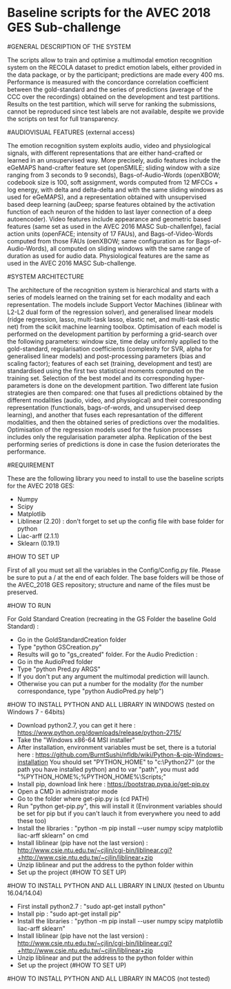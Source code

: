 # Baseline scripts for the AVEC 2018 GES Sub-challenge

#GENERAL DESCRIPTION OF THE SYSTEM

The scripts allow to train and optimise a multimodal emotion recognition system on the RECOLA dataset to predict emotion labels, either provided in the data package, or by the participant; predictions are made every 400 ms. Performance is measured with the concordance correlation coefficient between the gold-standard and the series of predictions (average of the CCC over the recordings) obtained on the development and test partitions. Results on the test partition, which will serve for ranking the submissions, cannot be reproduced since test labels are not available, despite we provide the scripts on test for full transparency. 

#AUDIOVISUAL FEATURES (external access)

The emotion recognition system exploits audio, video and physiological signals, with different representations that are either hand-crafted or learned in an unsupervised way. More precisely, audio features include the eGeMAPS hand-crafter feature set (openSMILE; sliding window with a size ranging from 3 seconds to 9 seconds), Bags-of-Audio-Words (openXBOW; codebook size is 100, soft assignment, words computed from 12 MFCCs + log energy, with delta and delta-delta and with the same sliding windows as used for eGeMAPS), and a representation obtained with unsupervised based deep learning (auDeep; sparse features obtained by the activation function of each neuron of the hidden to last layer connection of a deep autoencoder). Video features include appearance and geometric based features (same set as used in the AVEC 2016 MASC Sub-challenfge), facial action units (openFACE; intensity of 17 FAUs), and Bags-of-Video-Words computed from those FAUs (oenXBOW; same configuration as for Bags-of-Audio-Words), all computed on sliding windows with the same range of duration as used for audio data. Physiological features are the same as used in the AVEC 2016 MASC Sub-challenge.

#SYSTEM ARCHITECTURE

The architecture of the recognition system is hierarchical and starts with a series of models learned on the training set for each modality and each representation. The models include Support Vector Machines (liblinear with L2-L2 dual form of the regression solver), and generalised linear models (ridge regression, lasso, multi-task lasso, elastic net, and multi-task elastic net) from the scikit machine learning toolbox. Optimisation of each model is performed on the development partition by performing a grid-search over the following parameters: window size, time delay uniformly applied to the gold-standard, regularisation coefficients (complexity for SVR, alpha for generalised linear models) and post-processing parameters (bias and scaling factor); features of each set (training, development and test) are standardised using the first two statistical moments computed on the training set. Selection of the best model and its corresponding hyper-parameters is done on the development partition. Two different late fusion strategies are then compared: one that fuses all predictions obtained by the different modalities (audio, video, and physiogical) and their corresponding representation (functionals, bags-of-words, and unsupervised deep learning), and another that fuses each represantation of the different modalities, and then the obtained series of predictions over the modalities. Optimisation of the regression models used for the fusion processes includes only the regularisation parameter alpha. Replication of the best performing series of predictions is done in case the fusion deteriorates the performance.


#REQUIREMENT

These are the following library you need to install to use the baseline scripts for the AVEC 2018 GES:
- Numpy
- Scipy
- Matplotlib
- Liblinear (2.20) : don't forget to set up the config file with base folder for python
- Liac-arff (2.1.1)
- Sklearn (0.19.1)

#HOW TO SET UP

First of all you must set all the variables in the Config/Config.py file.
Please be sure to put a / at the end of each folder.
The base folders will be those of the AVEC_2018 GES repository; structure and name of the files must be preserved.

#HOW TO RUN

For Gold Standard Creation (recreating in the GS Folder the baseline Gold Standard) :
- Go in the GoldStandardCreation folder
- Type "python GSCreation.py"
- Results will go to "gs_created" folder.
For the Audio Prediction :
- Go in the AudioPred folder
- Type "python Pred.py ARGS"
- If you don't put any argument the multimodal prediction will launch.
- Otherwise you can put a number for the modality (for the number correspondance, type "python AudioPred.py help")

#HOW TO INSTALL PYTHON AND ALL LIBRARY IN WINDOWS (tested on Windows 7 - 64bits)

- Download python2.7, you can get it here : https://www.python.org/downloads/release/python-2715/
- Take the "Windows x86-64 MSI installer"
- After installation, environment variables must be set, there is a tutorial here : https://github.com/BurntSushi/nfldb/wiki/Python-&-pip-Windows-installation
  You should set "PYTHON_HOME" to "c:\Python27" (or the path you have installed python) and to var "path", you must add "%PYTHON_HOME%;%PYTHON_HOME%\Scripts\;"
- Install pip, download link here : https://bootstrap.pypa.io/get-pip.py
- Open a CMD in administrator mode
- Go to the folder where get-pip.py is (cd PATH)
- Run "python get-pip.py", this will install it (Environment variables should be set for pip but if you can't lauch it from everywhere you need to add these too)
- Install the libraries : "python -m pip install --user numpy scipy matplotlib liac-arff sklearn" on cmd
- Install liblinear (pip have not the last version) : http://www.csie.ntu.edu.tw/~cjlin/cgi-bin/liblinear.cgi?+http://www.csie.ntu.edu.tw/~cjlin/liblinear+zip
- Unzip liblinear and put the address to the python folder within
- Set up the project (#HOW TO SET UP)

#HOW TO INSTALL PYTHON AND ALL LIBRARY IN LINUX (tested on Ubuntu 16.04/14.04)

- First install python2.7 : "sudo apt-get install python"
- Install pip : "sudo apt-get install pip"
- Install the libraries : "python -m pip install --user numpy scipy matplotlib liac-arff sklearn"
- Install liblinear (pip have not the last version) : http://www.csie.ntu.edu.tw/~cjlin/cgi-bin/liblinear.cgi?+http://www.csie.ntu.edu.tw/~cjlin/liblinear+zip
- Unzip liblinear and put the address to the python folder within
- Set up the project (#HOW TO SET UP)

#HOW TO INSTALL PYTHON AND ALL LIBRARY IN MACOS (not tested)
